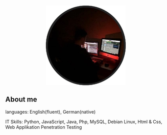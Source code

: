 <p align="center">
  <img width="250" height="250" src="profileimage3.png">
</p>

## About me

languages: English(fluent), German(native)

IT Skills: Python, JavaScript, Java, Php, MySQL, Debian Linux, Html & Css, Web Applikation Penetration Testing
